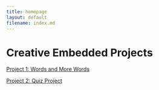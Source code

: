 ```yaml
---
title: homepage
layout: default
filename: index.md
--- 
```


# Creative Embedded Projects

[Project 1: Words and More Words](../installation_1)

[Project 2: Quiz Project](../project_2)
